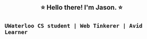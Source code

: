 <h2 align="center">⭐️ Hello there! I'm Jason. ⭐️<h2>

`UWaterloo CS student | Web Tinkerer | Avid Learner`

